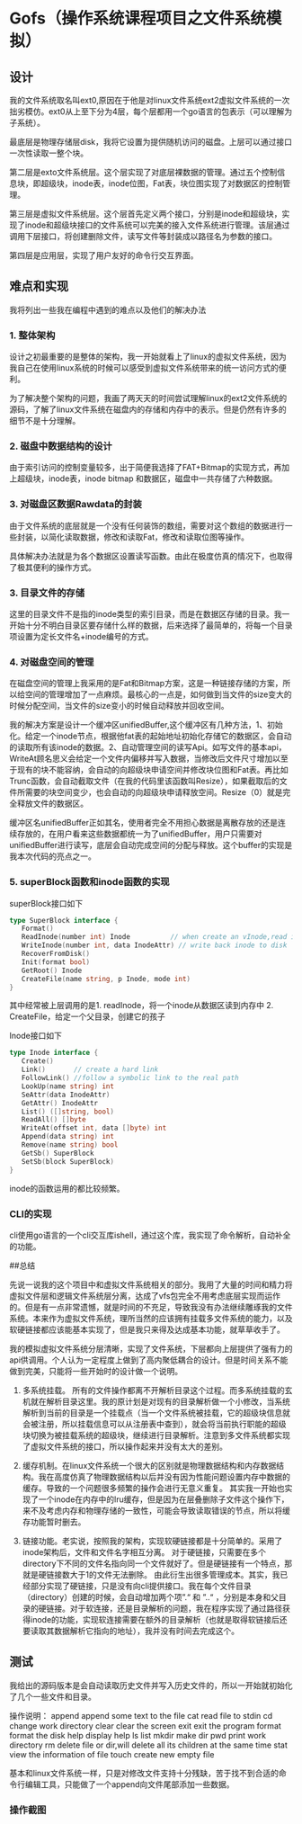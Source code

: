 # Gofs（操作系统课程项目之文件系统模拟）


## 设计

我的文件系统取名叫ext0,原因在于他是对linux文件系统ext2虚拟文件系统的一次拙劣模仿。ext0从上至下分为4层，每个层都用一个go语言的包表示（可以理解为子系统）。

最底层是物理存储层disk，我将它设置为提供随机访问的磁盘。上层可以通过接口一次性读取一整个块。

第二层是exto文件系统层。这个层实现了对底层裸数据的管理。通过五个控制信息块，即超级块，inode表，inode位图，Fat表，块位图实现了对数据区的控制管理。

第三层是虚拟文件系统层。这个层首先定义两个接口，分别是inode和超级块，实现了inode和超级块接口的文件系统可以完美的接入文件系统进行管理。该层通过调用下层接口，将创建删除文件，读写文件等封装成以路径名为参数的接口。

第四层是应用层，实现了用户友好的命令行交互界面。

## 难点和实现

我将列出一些我在编程中遇到的难点以及他们的解决办法

### 1. 整体架构

设计之初最重要的是整体的架构，我一开始就看上了linux的虚拟文件系统，因为我自己在使用linux系统的时候可以感受到虚拟文件系统带来的统一访问方式的便利。

为了解决整个架构的问题，我画了两天天的时间尝试理解linux的ext2文件系统的源码，了解了linux文件系统在磁盘内的存储和内存中的表示。但是仍然有许多的细节不是十分理解。

### 2. 磁盘中数据结构的设计

由于索引访问的控制变量较多，出于简便我选择了FAT+Bitmap的实现方式，再加上超级块，inode表，inode bitmap 和数据区，磁盘中一共存储了六种数据。               

### 3. 对磁盘区数据Rawdata的封装

由于文件系统的底层就是一个没有任何装饰的数组，需要对这个数组的数据进行一些封装，以简化读取数据，修改和读取Fat，修改和读取位图等操作。

具体解决办法就是为各个数据区设置读写函数。由此在极度仿真的情况下，也取得了极其便利的操作方式。

### 3. 目录文件的存储

这里的目录文件不是指的inode类型的索引目录，而是在数据区存储的目录。我一开始十分不明白目录区要存储什么样的数据，后来选择了最简单的，将每一个目录项设置为定长文件名+inode编号的方式。

### 4. 对磁盘空间的管理

在磁盘空间的管理上我采用的是Fat和Bitmap方案，这是一种链接存储的方案，所以给空间的管理增加了一点麻烦。最核心的一点是，如何做到当文件的size变大的时候分配空间，当文件的size变小的时候自动释放并回收空间。

我的解决方案是设计一个缓冲区unifiedBuffer,这个缓冲区有几种方法，1、初始化。给定一个inode节点，根据他fat表的起始地址初始化存储它的数据区，会自动的读取所有该inode的数据。2、自动管理空间的读写Api。如写文件的基本api，WriteAt顾名思义会给定一个文件内偏移并写入数据，当修改后文件尺寸增加以至于现有的块不能容纳，会自动的向超级块申请空间并修改块位图和Fat表。再比如Trunc函数，会自动截取文件（在我的代码里该函数叫Resize），如果截取后的文件所需要的块空间变少，也会自动的向超级块申请释放空间。Resize（0）就是完全释放文件的数据区。

缓冲区名unifiedBuffer正如其名，使用者完全不用担心数据是离散存放的还是连续存放的，在用户看来这些数据都统一为了unifiedBuffer，用户只需要对unifiedBuffer进行读写，底层会自动完成空间的分配与释放。这个buffer的实现是我本次代码的亮点之一。

### 5. superBlock函数和inode函数的实现

superBlock接口如下

```go
type SuperBlock interface {
   Format()
   ReadInode(number int) Inode          // when create an vInode,read it from disk
   WriteInode(number int, data InodeAttr) // write back inode to disk
   RecoverFromDisk()
   Init(format bool)
   GetRoot() Inode
   CreateFile(name string, p Inode, mode int)
}
```

其中经常被上层调用的是1. readInode，将一个inode从数据区读到内存中 2. CreateFile，给定一个父目录，创建它的孩子 

Inode接口如下

```go
type Inode interface {
   Create()
   Link()       // create a hard link
   FollowLink() //follow a symbolic link to the real path
   LookUp(name string) int
   SeAttr(data InodeAttr)
   GetAttr() InodeAttr
   List() ([]string, bool)
   ReadAll() []byte
   WriteAt(offset int, data []byte) int
   Append(data string) int
   Remove(name string) bool
   GetSb() SuperBlock
   SetSb(block SuperBlock)
}
```

inode的函数运用的都比较频繁。

### CLI的实现

cli使用go语言的一个cli交互库ishell，通过这个库，我实现了命令解析，自动补全的功能。



##总结

先说一说我的这个项目中和虚拟文件系统相关的部分。我用了大量的时间和精力将虚拟文件层和逻辑文件系统层分离，达成了vfs包完全不用考虑底层实现而运作的。但是有一点非常遗憾，就是时间的不充足，导致我没有办法继续雕琢我的文件系统。本来作为虚拟文件系统，理所当然的应该拥有挂载多文件系统的能力，以及软硬链接都应该能基本实现了，但是我只来得及达成基本功能，就草草收手了。

我的模拟虚拟文件系统分层清晰，实现了文件系统，下层都向上层提供了强有力的api供调用。个人认为一定程度上做到了高内聚低耦合的设计。但是时间关系不能做到完美，只能将一些开始时的设计做一个说明。

1. 多系统挂载。 所有的文件操作都离不开解析目录这个过程。而多系统挂载的玄机就在解析目录这里。我的原计划是对现有的目录解析做一个小修改，当系统解析到当前的目录是一个挂载点（当一个文件系统被挂载，它的超级块信息就会被注册，所以挂载信息可以从注册表中查到），就会将当前执行职能的超级块切换为被挂载系统的超级块，继续进行目录解析。注意到多文件系统都实现了虚拟文件系统的接口，所以操作起来并没有太大的差别。

2. 缓存机制。在linux文件系统一个很大的区别就是物理数据结构和内存数据结构。我在高度仿真了物理数据结构以后并没有因为性能问题设置内存中数据的缓存。导致的一个问题很多频繁的操作会进行无意义重复。 其实我一开始也实现了一个inode在内存中的lru缓存，但是因为在层叠删除子文件这个操作下，来不及考虑内存和物理存储的一致性，可能会导致读取错误的节点，所以将缓存功能暂时删去。

3. 链接功能。老实说，按照我的架构，实现软硬链接都是十分简单的。采用了inode架构后，文件和文件名字相互分离。 对于硬链接，只需要在多个directory下不同的文件名指向同一个文件就好了。但是硬链接有一个特点，那就是硬链接数大于1的文件无法删除。 由此衍生出很多管理成本。其实，我已经部分实现了硬链接，只是没有向cli提供接口。我在每个文件目录（directory）创建的时候，会自动增加两个项”.“ 和 ”..“ ，分别是本身和父目录的硬链接。对于软连接，还是目录解析的问题，我在程序实现了通过路径获得inode的功能，实现软连接需要在额外的目录解析（也就是取得软链接后还要读取其数据解析它指向的地址），我并没有时间去完成这个。

   

## 测试

我给出的源码版本是会自动读取历史文件并写入历史文件的，所以一开始就初始化了几个一些文件和目录。

操作说明：
  append      append some text to the file
  cat         read file to stdin
  cd          change work directory
  clear       clear the screen
  exit        exit the program
  format      format the disk
  help        display help
  ls          list
  mkdir       make dir
  pwd         print work directory
  rm          delete file or dir,will delete all its children at the same time
  stat        view the information of file
  touch       create new empty file

基本和linux文件系统一样，只是对修改文件支持十分残缺，苦于找不到合适的命令行编辑工具，只能做了一个append向文件尾部添加一些数据。

### 操作截图

